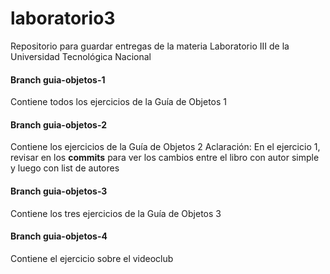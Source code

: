 # laboratorio3
Repositorio para guardar entregas de la materia Laboratorio III de la Universidad Tecnológica Nacional


#### Branch guia-objetos-1
Contiene todos los ejercicios de la Guía de Objetos 1



#### Branch guia-objetos-2
Contiene los ejercicios de la Guía de Objetos 2
Aclaración: En el ejercicio 1, revisar en los **commits** para ver los cambios entre el libro con autor simple y luego con list de autores




#### Branch guia-objetos-3
Contiene los tres ejercicios de la Guía de Objetos 3




#### Branch guia-objetos-4
Contiene el ejercicio sobre el videoclub


